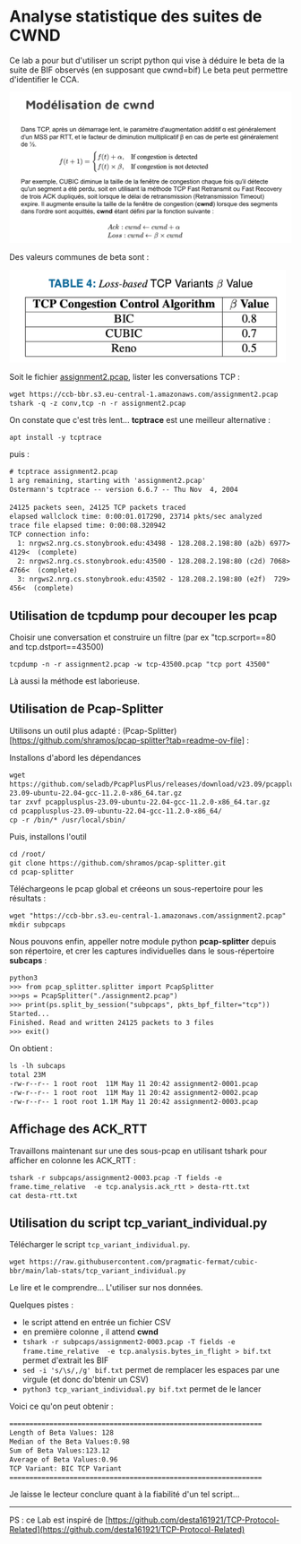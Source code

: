
# Analyse statistique des suites de CWND

Ce lab a pour but d'utiliser un script python qui vise à déduire le beta de la suite de BIF observés (en supposant que cwnd=bif)
Le beta peut permettre d'identifier le CCA.

![beta](../img/beta.png)

Des valeurs communes de beta sont :

![beta2](../img/beta2.png)

Soit le fichier [assignment2.pcap](https://ccb-bbr.s3.eu-central-1.amazonaws.com/assignment2.pcap), lister les conversations TCP :

```
wget https://ccb-bbr.s3.eu-central-1.amazonaws.com/assignment2.pcap
tshark -q -z conv,tcp -n -r assignment2.pcap 
```

On constate que c'est très lent...
**tcptrace** est une meilleur alternative :
```
apt install -y tcptrace
```
puis :
```
# tcptrace assignment2.pcap 
1 arg remaining, starting with 'assignment2.pcap'
Ostermann's tcptrace -- version 6.6.7 -- Thu Nov  4, 2004

24125 packets seen, 24125 TCP packets traced
elapsed wallclock time: 0:00:01.017290, 23714 pkts/sec analyzed
trace file elapsed time: 0:00:08.320942
TCP connection info:
  1: nrgws2.nrg.cs.stonybrook.edu:43498 - 128.208.2.198:80 (a2b) 6977> 4129<  (complete)
  2: nrgws2.nrg.cs.stonybrook.edu:43500 - 128.208.2.198:80 (c2d) 7068> 4766<  (complete)
  3: nrgws2.nrg.cs.stonybrook.edu:43502 - 128.208.2.198:80 (e2f)  729>  456<  (complete)
```

## Utilisation de tcpdump pour decouper les pcap

Choisir une conversation et construire un filtre (par ex "tcp.scrport==80 and tcp.dstport==43500)
```
tcpdump -n -r assignment2.pcap -w tcp-43500.pcap "tcp port 43500"
```
Là aussi la méthode est laborieuse.

## Utilisation de Pcap-Splitter

Utilisons un outil plus adapté : (Pcap-Splitter)[https://github.com/shramos/pcap-splitter?tab=readme-ov-file] :

Installons d'abord les dépendances
```
wget https://github.com/seladb/PcapPlusPlus/releases/download/v23.09/pcapplusplus-23.09-ubuntu-22.04-gcc-11.2.0-x86_64.tar.gz
tar zxvf pcapplusplus-23.09-ubuntu-22.04-gcc-11.2.0-x86_64.tar.gz 
cd pcapplusplus-23.09-ubuntu-22.04-gcc-11.2.0-x86_64/
cp -r /bin/* /usr/local/sbin/
```

Puis, installons l'outil
```
cd /root/
git clone https://github.com/shramos/pcap-splitter.git
cd pcap-splitter
```

Téléchargeons le pcap global et créeons un sous-repertoire pour les résultats :
```
wget "https://ccb-bbr.s3.eu-central-1.amazonaws.com/assignment2.pcap"
mkdir subpcaps
```

Nous pouvons enfin, appeller notre module python **pcap-splitter** depuis son répertoire, et crer les captures individuelles dans le sous-répertoire **subcaps**  :
```
python3
>>> from pcap_splitter.splitter import PcapSplitter
>>>ps = PcapSplitter("./assignment2.pcap")
>>> print(ps.split_by_session("subpcaps", pkts_bpf_filter="tcp"))
Started...
Finished. Read and written 24125 packets to 3 files
>>> exit()
```

On obtient :
```
ls -lh subcaps
total 23M
-rw-r--r-- 1 root root  11M May 11 20:42 assignment2-0001.pcap
-rw-r--r-- 1 root root  11M May 11 20:42 assignment2-0002.pcap
-rw-r--r-- 1 root root 1.1M May 11 20:42 assignment2-0003.pcap
```

## Affichage des ACK_RTT

Travaillons maintenant sur une des sous-pcap en utilisant tshark pour afficher en colonne les ACK_RTT :
```
tshark -r subpcaps/assignment2-0003.pcap -T fields -e frame.time_relative  -e tcp.analysis.ack_rtt > desta-rtt.txt 
cat desta-rtt.txt 
```

## Utilisation du script tcp_variant_individual.py

Télécharger le script ```tcp_variant_individual.py```.
```
wget https://raw.githubusercontent.com/pragmatic-fermat/cubic-bbr/main/lab-stats/tcp_variant_individual.py
```
Le lire et le comprendre...
L'utiliser sur nos données.

Quelques pistes :
- le script attend en entrée un fichier CSV
-  en première colonne , il attend **cwnd**
- ```tshark -r subpcaps/assignment2-0003.pcap -T fields -e frame.time_relative  -e tcp.analysis.bytes_in_flight > bif.txt``` permet d'extrait les BIF
- ```sed -i 's/\s/,/g' bif.txt```  permet de remplacer les espaces par une virgule (et donc do'btenir un CSV)
- ```python3 tcp_variant_individual.py bif.txt``` permet de le lancer

Voici ce qu'on peut obtenir :
```
===============================================================
Length of Beta Values: 128
Median of the Beta Values:0.98
Sum of Beta Values:123.12
Average of Beta Values:0.96
TCP Variant: BIC TCP Variant
===============================================================
```

Je laisse le lecteur conclure quant à la fiabilité d'un tel script...

---
PS : ce Lab est inspiré de [https://github.com/desta161921/TCP-Protocol-Related](https://github.com/desta161921/TCP-Protocol-Related)
